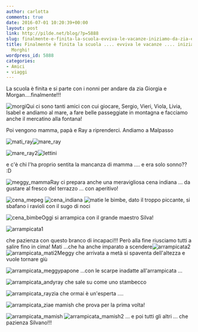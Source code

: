 ```yaml
---
author: carlotta
comments: true
date: 2016-07-01 10:20:39+00:00
layout: post
link: http://pilde.net/blog/?p=5888
slug: finalmente-e-finita-la-scuola-evviva-le-vacanze-iniziamo-da-zia-e-morghi
title: Finalmente è finita la scuola .... evviva le vacanze .... iniziamo da zia e
  Morghi!
wordpress_id: 5888
categories:
- Amici
- viaggi
---
```


La scuola è finita e si parte con i nonni per andare da zia Giorgia e Morgan....finalmente!!!

![morgi](http://pilde.net/blog/wp-content/uploads/2016/07/morgi.jpg)Qui ci sono tanti amici con cui giocare, Sergio, Vieri, Viola, Livia, Isabel e andiamo al mare, a fare belle passeggiate in montagna e facciamo anche il mercatino alla fontana!

Poi vengono mamma, papà e Ray a riprenderci. Andiamo a Malpasso

![mati_ray](http://pilde.net/blog/wp-content/uploads/2016/07/mati_ray.png)![mare_ray](http://pilde.net/blog/wp-content/uploads/2016/07/mare_ray.png)

![mare_ray2](http://pilde.net/blog/wp-content/uploads/2016/07/mare_ray2.png)![lettini](http://pilde.net/blog/wp-content/uploads/2016/07/lettini.png)

e c'è chi l'ha proprio sentita la mancanza di mamma .... e era solo sonno?? :D

![meggy_mamma](http://pilde.net/blog/wp-content/uploads/2016/07/meggy_mamma.png)Ray ci prepara anche una meravigliosa cena indiana ... da gustare al fresco del terrazzo ... con aperitivo!

![cena_mepeg](http://pilde.net/blog/wp-content/uploads/2016/07/cena_mepeg.png) ![cena_indiana](http://pilde.net/blog/wp-content/uploads/2016/07/cena_indiana.png) ![mati](http://pilde.net/blog/wp-content/uploads/2016/07/mati.png)e le bimbe, dato il troppo piccante, si sbafano i ravioli con il sugo di noci

![cena_bimbe](http://pilde.net/blog/wp-content/uploads/2016/07/cena_bimbe.png)Oggi si arrampica con il grande maestro Silva!

![arrampicata1](http://pilde.net/blog/wp-content/uploads/2016/07/arrampicata1.jpg)

che pazienza con questo branco di incapaci!!! Però alla fine riusciamo tutti a salire fino in cima! Mati ...che ha anche imparato a scendere![arrampicata2](http://pilde.net/blog/wp-content/uploads/2016/07/arrampicata2.jpg) ![arrampicata_mati2](http://pilde.net/blog/wp-content/uploads/2016/07/arrampicata_mati2.jpg)Meggy che arrivata a metà si spaventa dell'altezza e vuole tornare giù

![arrampicata_meggy](http://pilde.net/blog/wp-content/uploads/2016/07/arrampicata_meggy.jpg)papone ...con le scarpe inadatte all'arrampicata ...

![arrampicata_andy](http://pilde.net/blog/wp-content/uploads/2016/07/arrampicata_andy.jpg)ray che sale su come uno stambecco

![arrampicata_ray](http://pilde.net/blog/wp-content/uploads/2016/07/arrampicata_ray.jpg)zia che ormai è un'esperta ....

![arrampicata_zia](http://pilde.net/blog/wp-content/uploads/2016/07/arrampicata_zia.jpg)e mamish che prova per la prima volta!

![arrampicata_mamish](http://pilde.net/blog/wp-content/uploads/2016/07/arrampicata_mamish.jpg) ![arrampicata_mamish2](http://pilde.net/blog/wp-content/uploads/2016/07/arrampicata_mamish2.jpg) ... e poi tutti gli altri ... che pazienza Silvano!!!
